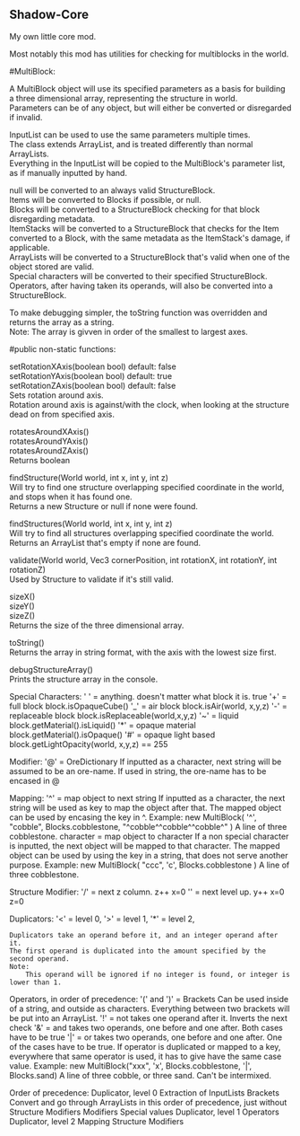 ## Shadow-Core
My own little core mod.

Most notably this mod has utilities for checking for multiblocks in the world.


#MultiBlock:

A MultiBlock object will use its specified parameters as a basis for building a three dimensional array, representing the structure in world.  
Parameters can be of any object, but will either be converted or disregarded if invalid.

InputList can be used to use the same parameters multiple times.  
The class extends ArrayList<Object>, and is treated differently than normal ArrayLists.  
Everything in the InputList will be copied to the MultiBlock's parameter list, as if manually inputted by hand.  

null will be converted to an always valid StructureBlock.  
Items will be converted to Blocks if possible, or null.  
Blocks will be converted to a StructureBlock checking for that block disregarding metadata.  
ItemStacks will be converted to a StructureBlock that checks for the Item converted to a Block, with the same metadata as the ItemStack's damage, if applicable.  
ArrayLists will be converted to a StructureBlock that's valid when one of the object stored are valid.  
Special characters will be converted to their specified StructureBlock.  
Operators, after having taken its operands, will also be converted into a StructureBlock.  

To make debugging simpler, the toString function was overridden and returns the array as a string.  
Note: The array is givven in order of the smallest to largest axes.  


#public non-static functions:

setRotationXAxis(boolean bool)  default: false  
setRotationYAxis(boolean bool)  default: true  
setRotationZAxis(boolean bool)  default: false  
   Sets rotation around axis.  
   Rotation around axis is against/with the clock, when looking at the structure dead on from specified axis.  

rotatesAroundXAxis()  
rotatesAroundYAxis()  
rotatesAroundZAxis()  
   Returns boolean  

findStructure(World world, int x, int y, int z)  
   Will try to find one structure overlapping specified coordinate in the world, and stops when it has found one.  
   Returns a new Structure or null if none were found.  

findStructures(World world, int x, int y, int z)  
   Will try to find all structures overlapping specified coordinate the world.  
   Returns an ArrayList<Stucture> that's empty if none are found.  

validate(World world, Vec3 cornerPosition, int rotationX, int rotationY, int rotationZ)  
   Used by Structure to validate if it's still valid.  

sizeX()  
sizeY()  
sizeZ()  
   Returns the size of the three dimensional array.  

toString()  
   Returns the array in string format, with the axis with the lowest size first.  

debugStructureArray()  
   Prints the structure array in the console.  

Special Characters:
    ' ' = anything. doesn't matter what block it is.
        true
    '+' = full block
        block.isOpaqueCube()
    '_' = air block
        block.isAir(world, x,y,z)
    '-' = replaceable block
        block.isReplaceable(world,x,y,z)
    '~' = liquid
        block.getMaterial().isLiquid()
    '*' = opaque material
        block.getMaterial().isOpaque()
    '#' = opaque light based
        block.getLightOpacity(world, x,y,z) == 255
    

Modifier:
    '@' = OreDictionary
        If inputted as a character, next string will be assumed to be an ore-name.
        If used in string, the ore-name has to be encased in @
            

Mapping:
    '^' = map object to next string
        If inputted as a character, the next string will be used as key to map the object after that.
        The mapped object can be used by encasing the key in ^. 
        Example:
            new MultiBlock( '^', "cobble", Blocks.cobblestone, "^cobble^^cobble^^cobble^" )
            A line of three cobblestone.
    character = map object to character
        If a non special character is inputted, the next object will be mapped to that character.
        The mapped object can be used by using the key in a string, that does not serve another purpose. 
        Example:
            new MultiBlock( "ccc", 'c', Blocks.cobblestone )
            A line of three cobblestone.

    
Structure Modifier:
    '/' = next z column.
        z++  x=0
    '\' = next level up.
        y++  x=0  z=0


Duplicators:
    '<' = level 0,
    '>' = level 1,
    '*' = level 2,

    Duplicators take an operand before it, and an integer operand after it.
    The first operand is duplicated into the amount specified by the second operand.
    Note:
        This operand will be ignored if no integer is found, or integer is lower than 1.


Operators, in order of precedence:
    '(' and ')' = Brackets
        Can be used inside of a string, and outside as characters. 
        Everything between two brackets will be put into an ArrayList.
    '!' = not       takes one operand after it.
        Inverts the next check
    '&' = and       takes two operands, one before and one after.
        Both cases have to be true
    '|' = or        takes two operands, one before and one after.
        One of the cases have to be true.
        If operator is duplicated or mapped to a key, everywhere that same operator is used, it has to give have the same case value.
        Example:
            new MultiBlock("xxx", 'x', Blocks.cobblestone, '|', Blocks.sand)
            A line of three cobble, or three sand. Can't be intermixed.

Order of precedence:
    Duplicator, level 0
    Extraction of InputLists
    Brackets
    Convert and go through ArrayLists in this order of precedence, just without Structure Modifiers
    Modifiers
    Special values
    Duplicator, level 1
    Operators
    Duplicator, level 2
    Mapping
    Structure Modifiers

